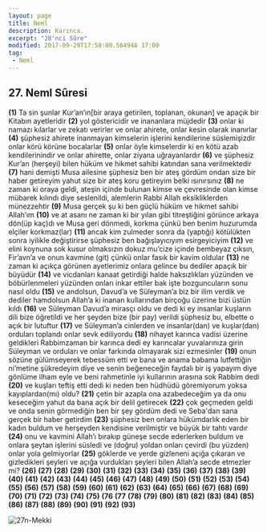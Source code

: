 ```yaml
---
layout: page
title: Neml
description: Karınca.
excerpt: "28'nci Sûre"
modified: 2017-09-29T17:50:00.564948 17:00
tag: 
 - Neml
---
```


## 27. Neml Sûresi

**(1)** Ta sin şunlar Kur’an’ın[bir araya getirilen, toplanan, okunan] ve apaçık bir Kitabın ayetleridir 
**(2)** yol göstericidir ve inananlara müjdedir
**(3)** onlar ki namazı kılarlar ve zekatı verirler ve onlar ahirete, onlar kesin olarak inanırlar
**(4)** şüphesiz ahirete inanmayan kimselerin işlerini kendilerine süslemişizdir onlar körü körüne bocalarlar
**(5)** onlar öyle kimselerdir ki en kötü azab kendilerinindir ve onlar ahirette, onlar ziyana uğrayanlardır
**(6)** ve şüphesiz Kur’an (herşeyi) bilen hüküm ve hikmet sahibi katından sana verilmektedir 
**(7)** hani demişti Musa ailesine şüphesiz ben bir ateş gördüm ondan  size bir haber getireyim yahut size bir ateş koru getireyim belki ısınırsınız
**(8)** ne zaman ki oraya geldi, ateşin içinde bulunan kimse ve çevresinde olan kimse mübarek kılındı diye seslenildi, alemlerin Rabbi Allah eksikliklerden münezzehtir 
**(9)** Musa gerçek şu ki ben güçlü hüküm ve hikmet sahibi Allah’ım 
**(10)** ve at asanı ne zaman ki bir yılan gibi titreştiğini görünce arkaya dön(üp kaç)dı ve Musa geri dönmedi, korkma çünkü ben benim  huzurumda elçiler korkmaz(lar)
**(11)** ancak kim zulmeder sonra da (yaptığı) kötülükten sonra iyilikle değiştirirse şüphesiz ben bağışlayıcıyım esirgeyiciyim
**(12)** ve elini koynuna sok kusur olmaksızın dokuz mu’cize içinde bembeyaz çıksın, Fir’avn’a ve onun kavmine (git) çünkü onlar fasık bir kavim oldular
**(13)** ne zaman ki açıkça görünen ayetlerimiz onlara gelince bu dediler apaçık bir büyüdür
**(14)** ve vicdanları kanaat getirdiği halde haksızlıkları yüzünden ve böbürlenmeleri yüzünden onları inkar ettiler bak işte bozguncuların sonu nasıl oldu
**(15)** ve andolsun, Davud’a ve Süleyman’a biz bir ilim verdik ve dediler hamdolsun Allah’a ki inanan kullarından birçoğu üzerine bizi üstün kıldı
**(16)** ve Süleyman Davud’a mirasçı oldu ve dedi ki ey insanlar kuşların dili bize öğretildi ve her şeyden bize (bir pay) verildi şüphesiz bu, elbette o açık bir lutuftur
**(17)** ve Süleyman’a cinlerden ve insanlar(dan) ve kuşlar(dan) orduları toplandı onlar sevk ediliyordu
**(18)** nihayet karınca vadisi üzerine geldikleri Rabbimzaman bir karınca dedi ey karıncalar yuvalarınıza girin Süleyman ve orduları ve onlar farkında olmayarak sizi ezmesinler 
**(19)** onun sözüne gülümseyerek tebessüm etti ve bana ve anama babama lutfettiğin ni’metine şükredeyim diye ve senin beğeneceğin faydalı bir iş yapayım diye gönlüme ilham eyle ve beni rahmetinle iyi kullarının arasına sok Rabbim dedi 
**(20)** ve kuşları teftiş etti dedi ki neden ben hüdhüdü göremiyorum yoksa kayıplardan(mı) oldu?
**(21)** çetin bir azapla ona azabedeceğim ya da onu keseceğim yahut da bana açık bir delil getirecek 
**(22)** çok geçmeden geldi ve onda senin görmediğin ben bir şey gördüm dedi ve Seba'dan sana gerçek bir haber getirdim 
**(23)** şüphesiz ben onlara hükümdarlık eden bir kadın buldum ve herşeyden kendisine verilmiştir ve büyük bir tahtı vardır 
**(24)** onu ve kavmini Allah’ı bırakıp güneşe secde ederlerken buldum ve onlara şeytan işlerini süsledi ve (doğru) yoldan onları çevirdi (bu yüzden) onlar yola gelmiyorlar
**(25)** göklerde ve yerde gizleneni açığa çıkaran ve gizledikleri şeyleri ve açığa vurdukları şeyleri bilen Allah’a secde etmezler mi? 
**(26)**
**(27)**
**(28)**
**(29)**
**(30)**
**(31)**
**(32)**
**(33)**
**(34)**
**(35)**
**(36)**
**(37)**
**(38)**
**(39)**
**(40)**
**(41)**
**(42)**
**(43)**
**(44)**
**(45)**
**(46)**
**(47)**
**(48)**
**(49)**
**(50)**
**(51)**
**(52)**
**(53)**
**(54)**
**(55)**
**(56)**
**(57)**
**(58)**
**(59)**
**(60)**
**(61)**
**(62)**
**(63)**
**(64)**
**(65)**
**(66)**
**(67)**
**(68)**
**(69)**
**(70)**
**(71)**
**(72)**
**(73)**
**(74)**
**(75)**
**(76**
**(77**
**(78)**
**(79)**
**(80)**
**(81)**
**(82)**
**(83)**
**(84)** 
**(85)** 
**(86)**
**(87)**
**(88)**
**(89)**
**(90)**
**(91)** 
**(92)** 
**(93)** 

![27n-Mekki]({{site.url}}/images/ayrac-muhur.png)
